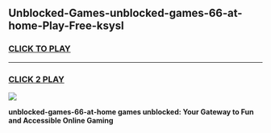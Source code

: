 
## Unblocked-Games-unblocked-games-66-at-home-Play-Free-ksysl
<h3>
<a href="https://premium76.site?title=unblocked-games-66-at-home&ref=09A">CLICK TO PLAY</a></h3>
<hr>

<h3>
<a href="https://premium76.site?title=unblocked-games-66-at-home&ref=09A">CLICK 2 PLAY</a>
  
</h3>

<a href="https://premium76.site?title=unblocked-games-66-at-home&ref=09A"><img src="https://clearcache.store/games.png"></a>


**unblocked-games-66-at-home games unblocked: Your Gateway to Fun and Accessible Online Gaming**
